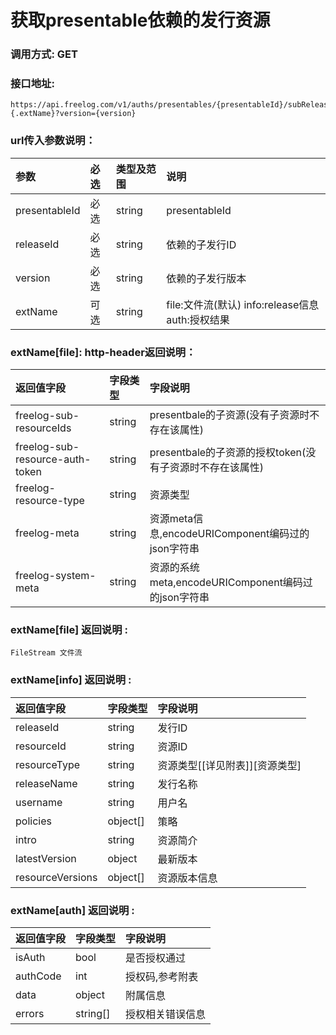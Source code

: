 # 获取presentable依赖的发行资源

### 调用方式: GET

### 接口地址:

```
https://api.freelog.com/v1/auths/presentables/{presentableId}/subRelease/{releaseId}{.extName}?version={version}

```

### url传入参数说明：

| 参数 | 必选 | 类型及范围 | 说明 |
| :--- | :--- | :--- | :--- |
| presentableId | 必选 | string | presentableId |
| releaseId | 必选 | string | 依赖的子发行ID |
| version | 必选 | string | 依赖的子发行版本 |
| extName | 可选 | string | file:文件流(默认) info:release信息 auth:授权结果 |


### extName[file]: http-header返回说明：

| 返回值字段 | 字段类型 | 字段说明 |
| :--- | :--- | :--- |
| freelog-sub-resourceIds | string | presentbale的子资源(没有子资源时不存在该属性) |
| freelog-sub-resource-auth-token | string | presentbale的子资源的授权token(没有子资源时不存在该属性) |
| freelog-resource-type | string | 资源类型 |
| freelog-meta | string | 资源meta信息,encodeURIComponent编码过的json字符串 |
| freelog-system-meta | string | 资源的系统meta,encodeURIComponent编码过的json字符串 |


### extName[file] 返回说明 :

    FileStream 文件流


 ### extName[info] 返回说明 :

| 返回值字段 | 字段类型 | 字段说明 |
| :--- | :--- | :--- |
| releaseId | string | 发行ID |
| resourceId | string | 资源ID |
| resourceType | string | 资源类型[[详见附表]][资源类型] |
| releaseName | string | 发行名称 |
| username	| string| 用户名 |
| policies|object[]|策略 |
| intro|string|资源简介 |
| latestVersion|object|最新版本 |
| resourceVersions|object[]|资源版本信息 |

 ### extName[auth] 返回说明 :

| 返回值字段 | 字段类型 | 字段说明 |
| :--- | :--- | :--- |
| isAuth | bool | 是否授权通过 |
| authCode | int | 授权码,参考附表 |
| data | object | 附属信息 |
| errors | string[] | 授权相关错误信息 |